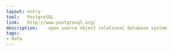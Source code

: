 ```yaml
---
layout: entry
tool:	PostgreSQL
link:	http://www.postgresql.org/
description:	open source object relational database system
tags:
- data
---
```

